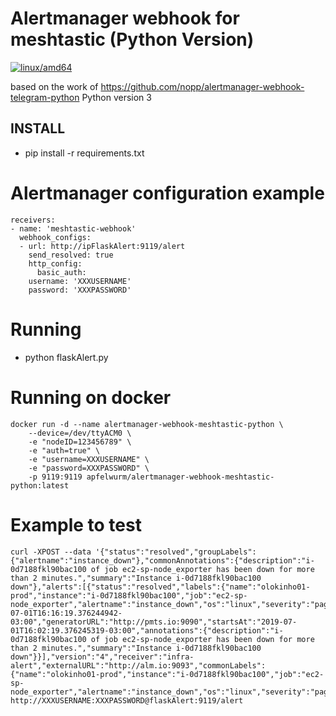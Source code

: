 # Alertmanager webhook for meshtastic (Python Version)

[![linux/amd64](https://github.com/Apfelwurm/alertmanager-webhook-meshtastic-python/actions/workflows/build-linux-image.yml/badge.svg)](https://github.com/Apfelwurm/alertmanager-webhook-meshtastic-python/actions/workflows/build-linux-image.yml)

based on the work of https://github.com/nopp/alertmanager-webhook-telegram-python
Python version 3

## INSTALL

* pip install -r requirements.txt

Alertmanager configuration example
==================================

	receivers:
	- name: 'meshtastic-webhook'
	  webhook_configs:
	  - url: http://ipFlaskAlert:9119/alert
	    send_resolved: true
	    http_config:
	      basic_auth:
		username: 'XXXUSERNAME'
		password: 'XXXPASSWORD'

Running
=======
* python flaskAlert.py

Running on docker
=================
    docker run -d --name alertmanager-webhook-meshtastic-python \
		--device=/dev/ttyACM0 \
    	-e "nodeID=123456789" \
    	-e "auth=true" \
    	-e "username=XXXUSERNAME" \
    	-e "password=XXXPASSWORD" \
    	-p 9119:9119 apfelwurm/alertmanager-webhook-meshtastic-python:latest

Example to test
===============
	curl -XPOST --data '{"status":"resolved","groupLabels":{"alertname":"instance_down"},"commonAnnotations":{"description":"i-0d7188fkl90bac100 of job ec2-sp-node_exporter has been down for more than 2 minutes.","summary":"Instance i-0d7188fkl90bac100 down"},"alerts":[{"status":"resolved","labels":{"name":"olokinho01-prod","instance":"i-0d7188fkl90bac100","job":"ec2-sp-node_exporter","alertname":"instance_down","os":"linux","severity":"page"},"endsAt":"2019-07-01T16:16:19.376244942-03:00","generatorURL":"http://pmts.io:9090","startsAt":"2019-07-01T16:02:19.376245319-03:00","annotations":{"description":"i-0d7188fkl90bac100 of job ec2-sp-node_exporter has been down for more than 2 minutes.","summary":"Instance i-0d7188fkl90bac100 down"}}],"version":"4","receiver":"infra-alert","externalURL":"http://alm.io:9093","commonLabels":{"name":"olokinho01-prod","instance":"i-0d7188fkl90bac100","job":"ec2-sp-node_exporter","alertname":"instance_down","os":"linux","severity":"page"}}' http://XXXUSERNAME:XXXPASSWORD@flaskAlert:9119/alert
